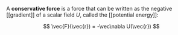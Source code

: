 A **conservative force** is a force that can be written as the negative [[gradient]] of a scalar field $U$, called the [[potential energy]]:

$$
\vec{F}(\vec{r}) = -\vec\nabla U(\vec{r})
$$